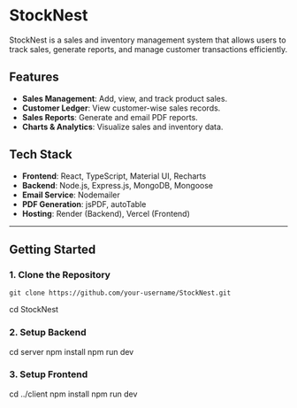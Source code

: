 # StockNest

StockNest is a sales and inventory management system that allows users to track sales, generate reports, and manage customer transactions efficiently.

## Features

- **Sales Management**: Add, view, and track product sales.
- **Customer Ledger**: View customer-wise sales records.
- **Sales Reports**: Generate and email PDF reports.
- **Charts & Analytics**: Visualize sales and inventory data.

## Tech Stack

- **Frontend**: React, TypeScript, Material UI, Recharts
- **Backend**: Node.js, Express.js, MongoDB, Mongoose
- **Email Service**: Nodemailer
- **PDF Generation**: jsPDF, autoTable
- **Hosting**: Render (Backend), Vercel (Frontend)

---

## Getting Started

### 1. Clone the Repository

```
git clone https://github.com/your-username/StockNest.git
```
cd StockNest


### 2. Setup Backend
cd server
npm install
npm run dev

### 3. Setup Frontend
cd ../client
npm install
npm run dev
